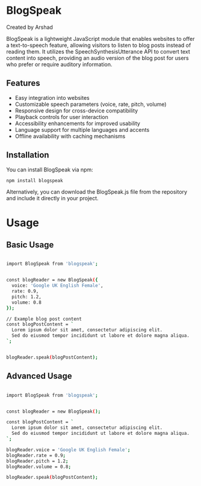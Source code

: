 # BlogSpeak

Created by Arshad

BlogSpeak is a lightweight JavaScript module that enables websites to offer a text-to-speech feature, allowing visitors to listen to blog posts instead of reading them. It utilizes the SpeechSynthesisUtterance API to convert text content into speech, providing an audio version of the blog post for users who prefer or require auditory information.

## Features

- Easy integration into websites
- Customizable speech parameters (voice, rate, pitch, volume)
- Responsive design for cross-device compatibility
- Playback controls for user interaction
- Accessibility enhancements for improved usability
- Language support for multiple languages and accents
- Offline availability with caching mechanisms

## Installation

You can install BlogSpeak via npm:

```bash
npm install blogspeak
```

 Alternatively, you can download the BlogSpeak.js file from the repository and include it directly in your project.

# Usage
## Basic Usage

```bash

import BlogSpeak from 'blogspeak';


const blogReader = new BlogSpeak({
  voice: 'Google UK English Female',
  rate: 0.9,
  pitch: 1.2,
  volume: 0.8
});

// Example blog post content
const blogPostContent = `
  Lorem ipsum dolor sit amet, consectetur adipiscing elit. 
  Sed do eiusmod tempor incididunt ut labore et dolore magna aliqua.
`;


blogReader.speak(blogPostContent);
```


## Advanced Usage

```bash

import BlogSpeak from 'blogspeak';


const blogReader = new BlogSpeak();

const blogPostContent = `
  Lorem ipsum dolor sit amet, consectetur adipiscing elit. 
  Sed do eiusmod tempor incididunt ut labore et dolore magna aliqua.
`;

blogReader.voice = 'Google UK English Female';
blogReader.rate = 0.9;
blogReader.pitch = 1.2;
blogReader.volume = 0.8;

blogReader.speak(blogPostContent);
```